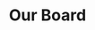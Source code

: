 ---
layout: child_layout/our_board
title: Our Board
permalink: /about/our-company/our-board/
hero: /assets/img/content/hero/hero-4.jpg
side_nav_id: 6
---